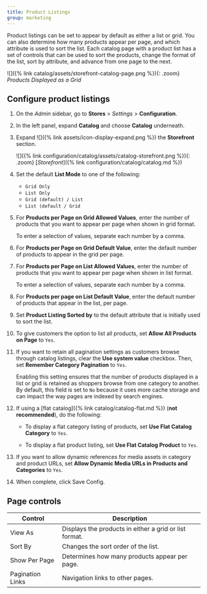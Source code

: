 ```yaml
---
title: Product Listings
group: marketing
---
```


Product listings can be set to appear by default as either a list or grid. You can also determine how many products appear per page, and which attribute is used to sort the list. Each catalog page with a product list has a set of controls that can be used to sort the products, change the format of the list, sort by attribute, and advance from one page to the next.

![]({% link catalog/assets/storefront-catalog-page.png %}){: .zoom}
_Products Displayed as a Grid_

## Configure product listings

1. On the _Admin_ sidebar, go to **Stores** > _Settings_ > **Configuration**.

1. In the left panel, expand **Catalog** and choose **Catalog** underneath.

1. Expand ![]({% link assets/icon-display-expand.png %}) the **Storefront** section.

   ![]({% link configuration/catalog/assets/catalog-storefront.png %}){: .zoom}
   [_Storefront_]({% link configuration/catalog/catalog.md %})

1. Set the default **List Mode** to one of the following:

    - `Grid Only`
    - `List Only`
    - `Grid (default) / List`
    - `List (default / Grid`

1. For **Products per Page on Grid Allowed Values**, enter the number of products that you want to appear per page when shown in grid format.

   To enter a selection of values, separate each number by a comma.

1. For **Products per Page on Grid Default Value**, enter the default number of products to appear in the grid per page.

1. For **Products per Page on List Allowed Values**, enter the number of products that you want to appear per page when shown in list format.

   To enter a selection of values, separate each number by a comma.

1. For **Products per page on List Default Value**, enter the default number of products that appear in the list, per page.

1. Set **Product Listing Sorted by** to the default attribute that is initially used to sort the list.

1. To give customers the option to list all products, set **Allow All Products on Page** to `Yes`.

1. If you want to retain all pagination settings as customers browse through catalog listings, clear the **Use system value** checkbox. Then, set **Remember Category Pagination** to `Yes`.

   Enabling this setting ensures that the number of products displayed in a list or grid is retained as shoppers browse from one category to another. By default, this field is set to `No` because it uses more cache storage and can impact the way pages are indexed by search engines.

1. If using a [flat catalog]({% link catalog/catalog-flat.md %}) (**not recommended**), do the following:

    - To display a flat category listing of products, set **Use Flat Catalog Category** to `Yes`.

    - To display a flat product listing, set **Use Flat Catalog Product** to `Yes`.

1. If you want to allow dynamic references for media assets in category and product URLs, set **Allow Dynamic Media URLs in Products and Categories** to `Yes`.

1. When complete, click <span class="btn">Save Config</span>.

## Page controls

|Control|Description|
|--- |--- |
|View As|Displays the products in either a grid or list format.|
|Sort By|Changes the sort order of the list.|
|Show Per Page|Determines how many products appear per page.|
|Pagination Links|Navigation links to other pages.|
